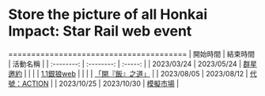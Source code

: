 # Store the picture of all Honkai Impact: Star Rail web event
=======================================
|  開始時間   |   結束時間  | 活動名稱 |
| :--------: | :--------: | :-----: |
| 2023/03/24 | 2023/05/24 | [群星邀約](群星邀約/) |
|  |  | [1.1銀狼web](1.1銀狼web/) |
|  |  | [「開『飯』之道」](「開『飯』之道」/) |
| 2023/08/05 | 2023/08/12 | [代號：ACTION](代號：ACTION/) |
| 2023/10/25 | 2023/10/30 | [模擬市場](模擬市場/) |
